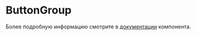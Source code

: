# ButtonGroup

Более подробную информацию смотрите в <a href="https://lego.yandex-team.ru/lego-components/components/button-group/examples" target="_blank">документации</a> компонента.
